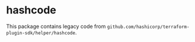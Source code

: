# hashcode

This package contains legacy code from `github.com/hashicorp/terraform-plugin-sdk/helper/hashcode`.

